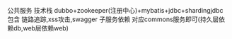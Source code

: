 公共服务
技术栈 dubbo+zookeeper(注册中心)+mybatis+jdbc+shardingjdbc 
包含 链路追踪,xss攻击,swagger
子服务依赖 对应commons服务即可(持久层依赖db,web层依赖web)
